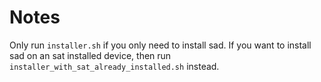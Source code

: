 # Notes

Only run `installer.sh` if you only need to install sad. If you want to install sad on an sat installed device, then run `installer_with_sat_already_installed.sh` instead.